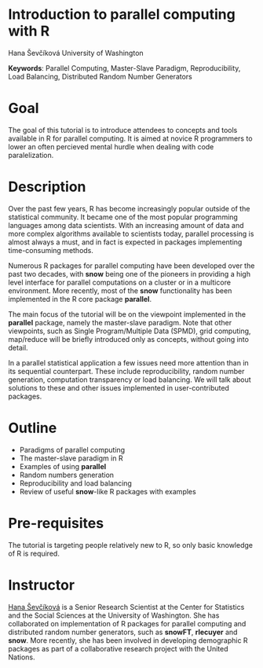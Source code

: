 # Introduction to parallel computing with R
Hana &#352;ev&#269;&#237;kov&#225;
University of Washington


**Keywords**: Parallel Computing, Master-Slave Paradigm, Reproducibility, Load Balancing, Distributed Random Number Generators

# Goal

The goal of this tutorial is to introduce attendees to concepts and tools available in R for parallel computing. It is aimed at novice R programmers to lower an often percieved mental hurdle when dealing with code paralelization. 


# Description

Over the past few years, R has become increasingly popular outside of the statistical community. It became one of the most popular programming languages among data scientists. With an increasing amount of data and more complex algorithms available to scientists today, parallel processing is almost always a must, and in fact is expected in packages implementing time-consuming methods. 

Numerous R packages for parallel computing have been developed over the past two decades, with **snow** being one of the pioneers in providing a high level interface for parallel computations on a cluster or in a multicore environment. More recently, most of the **snow** functionality has been implemented in the R core package **parallel**. 

The main focus of the tutorial will be on the viewpoint implemented in the **parallel** package, namely the master-slave paradigm. Note that other viewpoints, such as Single Program/Multiple Data (SPMD), grid computing, map/reduce will be briefly introduced only as concepts, without going into detail.

In a parallel statistical application a few issues need more attention than in its sequential counterpart. These include reproducibility, random number generation, computation transparency or load balancing. We will talk about solutions to these and other issues implemented in  user-contributed packages.

# Outline

* Paradigms of parallel computing
* The master-slave paradigm in R
* Examples of using **parallel**
* Random numbers generation
* Reproducibility and load balancing
* Review of useful **snow**-like R packages with examples

# Pre-requisites

The tutorial is targeting people relatively new to R, so only basic knowledge of R is required.

# Instructor

[Hana &#352;ev&#269;&#237;kov&#225;](http://www.stat.washington.edu/hana) is a Senior Research Scientist at the Center for Statistics and the Social Sciences at the University of Washington. She has collaborated on implementation of R packages for parallel computing and distributed random number generators, such as **snowFT**, **rlecuyer** and **snow**. More recently, she has been involved in developing demographic R packages as part of a collaborative research project with the United Nations.



